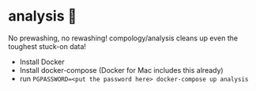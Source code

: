 # analysis :microscope:
No prewashing, no rewashing!  compology/analysis cleans up even the toughest stuck-on data!

* Install Docker
* Install docker-compose (Docker for Mac includes this already)
* run `PGPASSWORD=<put the password here> docker-compose up analysis`

